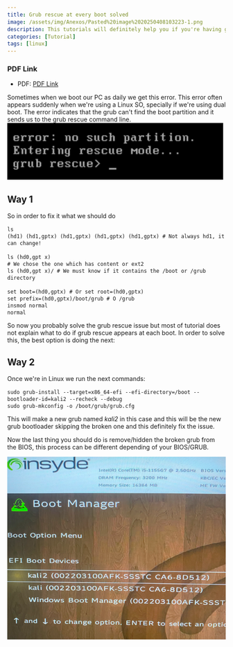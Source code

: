 ```yaml
---
title: Grub rescue at every boot solved
image: /assets/img/Anexos/Pasted%20image%2020250408103223-1.png
description: This tutorials will definitely help you if you're having grub rescue each time you boot your computer
categories: [Tutorial]
tags: [linux]
---
```




### PDF Link
- PDF: [PDF Link](https://github.com/juanbelin/grub-rescue-at-every-boot-solved/blob/main/Grub%20recue%20at%20every%20boot.pdf)


Sometimes when we boot our PC as daily we get this error. This error often appears suddenly when we're using a Linux SO, specially if we're using dual boot. The error indicates that the grub can't find the boot partition and it sends us to the grub rescue command line. 
![](/assets/img/Anexos/Pasted%20image%2020250408103223-1.png)

## Way 1

So in order to fix it what we should do 
```shell
ls
(hd1) (hd1,gptx) (hd1,gptx) (hd1,gptx) (hd1,gptx) # Not always hd1, it can change!

ls (hd0,gpt x)
# We chose the one which has content or ext2 
ls (hd0,gpt x)/ # We must know if it contains the /boot or /grub directory 

set boot=(hd0,gptx) # Or set root=(hd0,gptx)
set prefix=(hd0,gptx)/boot/grub # O /grub
insmod normal 
normal
```

So now you probably solve the grub rescue issue but most of tutorial does not explain what to do if grub rescue appears at each boot. In order to solve this, the best option is doing the next:

## Way 2

Once we're in Linux we run the next commands:
```shell
sudo grub-install --target=x86_64-efi --efi-directory=/boot --bootloader-id=kali2 --recheck --debug
sudo grub-mkconfig -o /boot/grub/grub.cfg
```

This will make a new grub named _kali2_ in this case and this will be the new grub bootloader skipping the broken one and this definitely fix the issue. 

Now the last thing you should do is remove/hidden the broken grub from the BIOS, this process can be different depending of your BIOS/GRUB. 

![](/assets/img/Anexos/Grub%20recue%20at%20every%20boot-2.png)